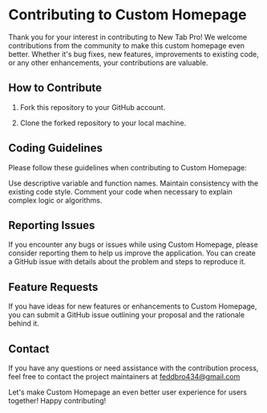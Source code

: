 # Contributing to Custom Homepage

Thank you for your interest in contributing to New Tab Pro! We welcome contributions from the community to make this custom homepage even better. Whether it's bug fixes, new features, improvements to existing code, or any other enhancements, your contributions are valuable.

## How to Contribute

1. Fork this repository to your GitHub account.

2. Clone the forked repository to your local machine.


## Coding Guidelines
Please follow these guidelines when contributing to Custom Homepage:

Use descriptive variable and function names.
Maintain consistency with the existing code style.
Comment your code when necessary to explain complex logic or algorithms.

## Reporting Issues
If you encounter any bugs or issues while using Custom Homepage, please consider reporting them to help us improve the application. You can create a GitHub issue with details about the problem and steps to reproduce it.


## Feature Requests
If you have ideas for new features or enhancements to Custom Homepage, you can submit a GitHub issue outlining your proposal and the rationale behind it.

## Contact
If you have any questions or need assistance with the contribution process, feel free to contact the project maintainers at feddbro434@gmail.com

Let's make Custom Homepage an even better user experience for users together! Happy contributing!
